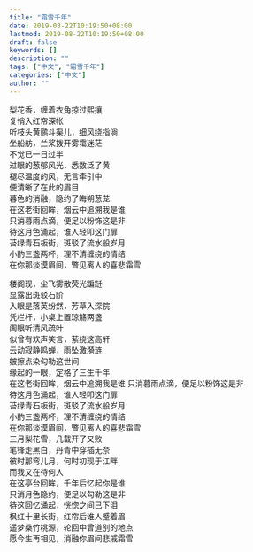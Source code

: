 ```yaml
---
title: "霜雪千年"
date: 2019-08-22T10:19:50+08:00
lastmod: 2019-08-22T10:19:50+08:00
draft: false
keywords: []
description: ""
tags: ["中文", "霜雪千年"]
categories: ["中文"]
author: ""
---
```

梨花香，缠着衣角掠过熙攘  
复悄入红帘深帐  
听枝头黄鹂斗渠儿，细风绕指淌  
坐船舫，兰桨拨开雾霭迷茫  
不觉已一日过半  
过眼的葱郁风光，悉数泛了黄  
褪尽温度的风，无言牵引中  
便清晰了在此的眉目  
暮色的消融，隐约了晦朔葱茏  
在这老街回眸，烟云中追溯我是谁  
只消暮雨点滴，便足以粉饰这是非  
待这月色涌起，谁人轻叩这门扉  
苔绿青石板街，斑驳了流水般岁月  
小酌三盏两杯，理不清缠绕的情结  
在你那淡漠眉间，瞥见离人的喜悲霜雪
<!--more-->
楼阁现，尘飞雾散荧光蹁跹  
显露出斑驳石阶  
入眼是落英纷然，芳草入深院  
凭栏杆，小桌上置琼觞两盏  
阖眼听清风疏叶  
似曾有欢声笑言，萦绕这高轩  
云动寂静鸣蝉，雨坠激漪涟  
皴擦点染勾勒这世间  
缘起的一眼，定格了三生千年  
在这老街回眸，烟云中追溯我是谁 
只消暮雨点滴，便足以粉饰这是非  
待这月色涌起，谁人轻叩这门扉  
苔绿青石板街，斑驳了流水般岁月  
小酌三盏两杯，理不清缠绕的情结  
在你那淡漠眉间，瞥见离人的喜悲霜雪  
三月梨花雪，几载开了又败  
笔锋走黑白，丹青中穿插无奈  
彼时那弯儿月，何时初现于江畔  
而我又在待何人  
在这亭台回眸，千年后忆起你是谁  
只消月色隐约，便足以勾勒这是非  
待这回忆涌起，恍惚之间已下泪  
枫红十里长街，红帘后谁人蹙着眉  
遥梦桑竹桃源，轮回中曾道别的地点  
愿今生再相见，消融你眉间悲戚霜雪  